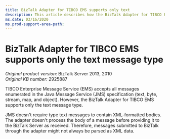 ```yaml
---
title: BizTalk Adapter for TIBCO EMS supports only text
description: This article describes how the BizTalk Adapter for TIBCO EMS supports only the text message type.
ms.date: 03/16/2020
ms.prod-support-area-path:
---
```

# BizTalk Adapter for TIBCO EMS supports only the text message type

_Original product version:_&nbsp;BizTalk Server 2013, 2010  
_Original KB number:_&nbsp;2925887

TIBCO Enterprise Message Service (EMS) accepts all messages enumerated in the Java Message Service (JMS) specification (text, byte, stream, map, and object). However, the BizTalk Adapter for TIBCO EMS supports only the text message type.

JMS doesn't require type text messages to contain XML-formatted bodies. The adapter doesn't process the body of a message before providing it to the BizTalk Server as received. Therefore, messages submitted to BizTalk through the adapter might not always be parsed as XML data.
